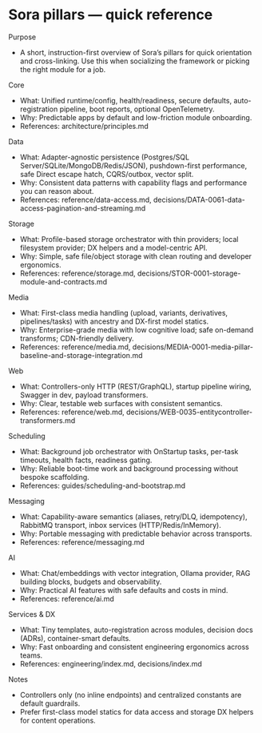 ﻿# Sora pillars — quick reference

Purpose
- A short, instruction-first overview of Sora’s pillars for quick orientation and cross-linking. Use this when socializing the framework or picking the right module for a job.

Core
- What: Unified runtime/config, health/readiness, secure defaults, auto-registration pipeline, boot reports, optional OpenTelemetry.
- Why: Predictable apps by default and low-friction module onboarding.
- References: architecture/principles.md

Data
- What: Adapter-agnostic persistence (Postgres/SQL Server/SQLite/MongoDB/Redis/JSON), pushdown-first performance, safe Direct escape hatch, CQRS/outbox, vector split.
- Why: Consistent data patterns with capability flags and performance you can reason about.
- References: reference/data-access.md, decisions/DATA-0061-data-access-pagination-and-streaming.md

Storage
- What: Profile-based storage orchestrator with thin providers; local filesystem provider; DX helpers and a model-centric API.
- Why: Simple, safe file/object storage with clean routing and developer ergonomics.
- References: reference/storage.md, decisions/STOR-0001-storage-module-and-contracts.md

Media
- What: First-class media handling (upload, variants, derivatives, pipelines/tasks) with ancestry and DX-first model statics.
- Why: Enterprise-grade media with low cognitive load; safe on-demand transforms; CDN-friendly delivery.
- References: reference/media.md, decisions/MEDIA-0001-media-pillar-baseline-and-storage-integration.md

Web
- What: Controllers-only HTTP (REST/GraphQL), startup pipeline wiring, Swagger in dev, payload transformers.
- Why: Clear, testable web surfaces with consistent semantics.
- References: reference/web.md, decisions/WEB-0035-entitycontroller-transformers.md

Scheduling
- What: Background job orchestrator with OnStartup tasks, per-task timeouts, health facts, readiness gating.
- Why: Reliable boot-time work and background processing without bespoke scaffolding.
- References: guides/scheduling-and-bootstrap.md

Messaging
- What: Capability-aware semantics (aliases, retry/DLQ, idempotency), RabbitMQ transport, inbox services (HTTP/Redis/InMemory).
- Why: Portable messaging with predictable behavior across transports.
- References: reference/messaging.md

AI
- What: Chat/embeddings with vector integration, Ollama provider, RAG building blocks, budgets and observability.
- Why: Practical AI features with safe defaults and costs in mind.
- References: reference/ai.md

Services & DX
- What: Tiny templates, auto-registration across modules, decision docs (ADRs), container-smart defaults.
- Why: Fast onboarding and consistent engineering ergonomics across teams.
- References: engineering/index.md, decisions/index.md

Notes
- Controllers only (no inline endpoints) and centralized constants are default guardrails.
- Prefer first-class model statics for data access and storage DX helpers for content operations.